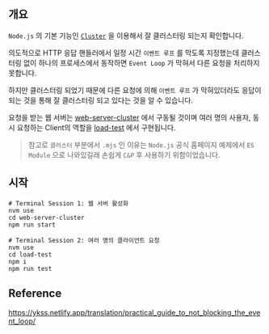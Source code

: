 ## 개요

`Node.js` 의 기본 기능인 [`Cluster`](https://nodejs.org/api/cluster.html) 을 이용해서 잘 클러스터링 되는지 확인합니다.

의도적으로 HTTP 응답 핸들러에서 일정 시간 `이벤트 루프` 를 막도록 지정했는데 클러스터링 없이 하나의 프로세스에서 동작하면 `Event Loop` 가 막혀서 다른 요청을 처리하지 못합니다.

하지만 클러스터링 되었기 때문에 다른 요청에 의해 `이벤트 루프` 가 막혀있더라도 응답이 되는 것을 통해 잘 클러스터링 되고 있다는 것을 알 수 있습니다.

요청을 받는 웹 서버는 [web-server-cluster](./web-server-cluster) 에서 구동될 것이며 여러 명의 사용자, 동시 요청하는 Client의 역할을 [load-test](./load-test) 에서 구현됩니다.

> 참고로 `클러스터` 부분에서 `.mjs` 인 이유는 `Node.js` 공식 홈페이지 예제에서 `ES Module` 으로 나와있길래 손쉽게 `C&P` 후 사용하기 위함이었습니다.

## 시작

```shell
# Terminal Session 1: 웹 서버 활성화
nvm use
cd web-server-cluster
npm run start

# Terminal Session 2: 여러 명의 클라이언트 요청
nvm use
cd load-test
npm i
npm run test
```

## Reference

https://ykss.netlify.app/translation/practical_guide_to_not_blocking_the_event_loop/
